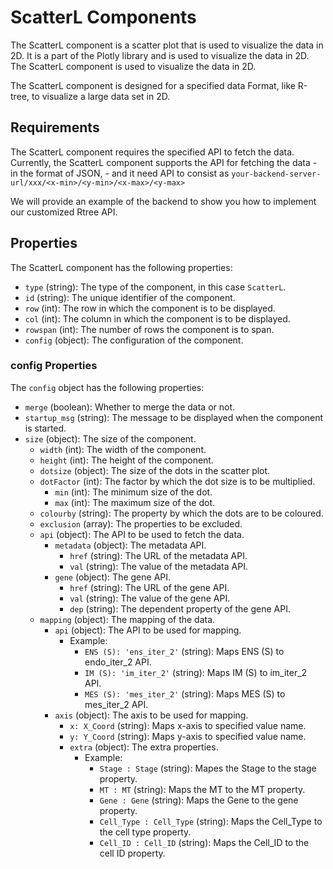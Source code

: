 # ScatterL Components

The ScatterL component is a scatter plot that is used to visualize the data in
2D. It is a part of the Plotly library and is used to visualize the data in 2D.
The ScatterL component is used to visualize the data in 2D.

The ScatterL component is designed for a specified data Format, like R-tree, to
visualize a large data set in 2D.

## Requirements

The ScatterL component requires the specified API to fetch the data. Currently,
the ScatterL component supports the API for fetching the data - in the format of
JSON, - and it need API to consist as
`your-backend-server-url/xxx/<x-min>/<y-min>/<x-max>/<y-max>`

We will provide an example of the backend to show you how to implement our
customized Rtree API.

## Properties

The ScatterL component has the following properties:

-   `type` (string): The type of the component, in this case `ScatterL`.
-   `id` (string): The unique identifier of the component.
-   `row` (int): The row in which the component is to be displayed.
-   `col` (int): The column in which the component is to be displayed.
-   `rowspan` (int): The number of rows the component is to span.
-   `config` (object): The configuration of the component.

### config Properties

The `config` object has the following properties:

-   `merge` (boolean): Whether to merge the data or not.
-   `startup_msg` (string): The message to be displayed when the component is
    started.
-   `size` (object): The size of the component.
    -   `width` (int): The width of the component.
    -   `height` (int): The height of the component.
    -   `dotsize` (object): The size of the dots in the scatter plot.
    -   `dotFactor` (int): The factor by which the dot size is to be multiplied.
        -   `min` (int): The minimum size of the dot.
        -   `max` (int): The maximum size of the dot.
    -   `colourby` (string): The property by which the dots are to be coloured.
    -   `exclusion` (array): The properties to be excluded.
    -   `api` (object): The API to be used to fetch the data.
        -   `metadata` (object): The metadata API.
            -   `href` (string): The URL of the metadata API.
            -   `val` (string): The value of the metadata API.
        -   `gene` (object): The gene API.
            -   `href` (string): The URL of the gene API.
            -   `val` (string): The value of the gene API.
            -   `dep` (string): The dependent property of the gene API.
    -   `mapping` (object): The mapping of the data.
        -   `api` (object): The API to be used for mapping.
            -   Example:
                -   `ENS (S): 'ens_iter_2'` (string): Maps ENS (S) to endo_iter_2 API.
                -   `IM (S): 'im_iter_2'` (string): Maps IM (S) to im_iter_2 API.
                -   `MES (S): 'mes_iter_2'` (string): Maps MES (S) to mes_iter_2 API.
        -   `axis` (object): The axis to be used for mapping.
            -   `x: X_Coord` (string):  Maps x-axis to specified value name.
            -   `y: Y_Coord` (string): Maps y-axis to specified value name.
            -   `extra` (object): The extra properties.
                -   Example:
                    -   `Stage : Stage` (string): Mapes the Stage to the stage property.
                    -   `MT : MT` (string): Maps the MT to the MT property.
                    -   `Gene : Gene` (string): Maps the Gene to the gene property.
                    -   `Cell_Type : Cell_Type` (string): Maps the Cell_Type to the cell type property.
                    -   `Cell_ID : Cell_ID` (string): Maps the Cell_ID to the cell ID property.
